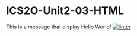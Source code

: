 # ICS2O-Unit2-03-HTML
This is a message that display Hello World!
[![linter](https://github.com/Roman-Cianci/ICS2O-Unit2-03-HTML/workflows/linter/badge.svg)](https://github.com/marketplace/actions/super-linter)

